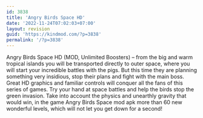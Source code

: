 ```yaml
---
id: 3838
title: 'Angry Birds Space HD'
date: '2022-11-24T07:02:03+07:00'
layout: revision
guid: 'https://kindmod.com/?p=3838'
permalink: '/?p=3838'
---
```


Angry Birds Space HD (MOD, Unlimited Boosters) – from the big and warm tropical islands you will be transported directly to outer space, where you will start your incredible battles with the pigs. But this time they are planning something very insidious, stop their plans and fight with the main boss. Great HD graphics and familiar controls will conquer all the fans of this series of games. Try your hand at space battles and help the birds stop the green invasion. Take into account the physics and unearthly gravity that would win, in the game Angry Birds Space mod apk more than 60 new wonderful levels, which will not let you get down for a second!